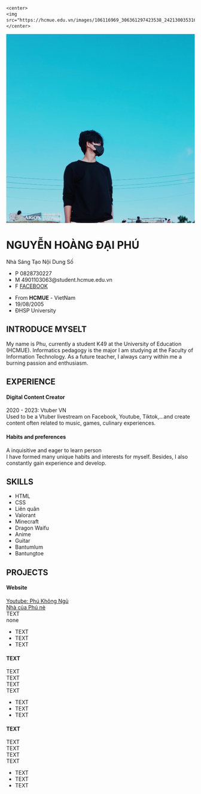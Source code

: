 
<html lang="en">
<head>
    <meta charset="UTF-8">
    <meta http-equiv="X-UA-Compatible" content="IE=edge">
    <meta name="viewport" content="width=device-width, initial-scale=1.0">
    <link rel="stylesheet" href="style.css">
    <link rel="stylesheet" href="https://cdnjs.cloudflare.com/ajax/libs/font-awesome/6.2.1/css/all.min.css">
    
    <center>
    <img src="https://hcmue.edu.vn/images/106116969_306361297423538_2421300353161578289_n.png">
    </center>
</head>    
<body>
    <div class="container">
       <div class="avatar">
        <img src="ảnh ngầu.jpg" alt="">
       </div>
       <div class="name">
            <h1>NGUYỄN HOÀNG ĐẠI PHÚ</h1>
            <div class="specialize">Nhà Sáng Tạo Nội Dung Số</div>
            <ul class="contact">
                <li>
                    <span>P</span> 0828730227
                </li>
                <li>
                    <span>M</span> 4901103063@student.hcmue.edu.vn
                </li>
                <li>
                    <span>F</span> <a href="https://www.facebook.com/puespuas/" target="_blank">FACEBOOK</a>
                </li>
            </ul>
       </div>
       <div class="info">
            <ul>
                <li>From <b>HCMUE</b> - VietNam</li>
                <li>19/08/2005</li>
                <li>ĐHSP University</li>
            </ul>
       </div>
       <div class="intro">
        <h2>INTRODUCE MYSELT</h2>
        My name is Phu, currently a student K49 at the University of Education (HCMUE). Informatics pedagogy is the major I am studying at the Faculty of Information Technology. As a future teacher, I always carry within me a burning passion and enthusiasm.
       </div>
       <div class="experience">
        <h2>EXPERIENCE</h2>
        <div class="item">
            <h4>Digital Content Creator</h4>
            <div class="time">
               <span>2020 - 2023:</span>
               <span>Vtuber VN</span>
            </div>
            <div class="des">
                Used to be a Vtuber livestream on Facebook, Youtube, Tiktok,...and create content often related to music, games, culinary experiences.
            </div>
        </div>
            <div class="item">
                <h4>Habits and preferences</h4>
                <div class="time">
                   <span></span>    
                   <span>A inquisitive and eager to learn person    </span>
                </div>
                <div class="des">
                    I have formed many unique habits and interests for myself. Besides, I also constantly gain experience and develop.
                </div>
            </div>
            <h2 class="skills">
                SKILLS
            </h2>
            <ul>
                <li>HTML</li>
                <li>CSS</li>
                <li>Liên quân</li>
                <li>Valorant</li>
                <li>Minecraft</li>
                <li>Dragon Waifu</li>
                <li>Anime</li>
                <li>Guitar</li>
                <li>Bantumlum</li>
                <li>Bantungtoe</li>
            </ul>
       </div>
       <div class="project">
        <h2>PROJECTS</h2>
        <div class="item">
            <h4>Website</h4>
            <div class="web">
                <a href="https://www.youtube.com/@phukhongngu4576" target="_blank">Youtube: Phú Không Ngủ</a>
            </div>
            <div class="web">
                <a href=" https://discord.gg/Cz9X2kE2tE" target="_blank">Nhà của Phú nè</a>
            </div>
            <div class="location">
                TEXT
            </div>
            <div class="des">
                none
                <ul>
                    <li>TEXT</li>
                    <li>TEXT</li>
                    <li>TEXT</li>
                </ul>
            </div>
        </div>
        <div class="item">
            <h4>TEXT</h4>
            <div class="time">
                TEXT
            </div>
            <div class="web">
                TEXT
            </div>
            <div class="location">
                TEXT
            </div>
            <div class="des">
                TEXT
                <ul>
                    <li>TEXT</li>
                    <li>TEXT</li>
                    <li>TEXT</li>
                </ul>
            </div>
        </div>
        <div class="item">
            <h4>TEXT</h4>
            <div class="time">
               TEXT
            </div>
            <div class="web">
               TEXT
            </div>
            <div class="location">
                TEXT
            </div>
            <div class="des">
                TEXT
                <ul>
                    <li>TEXT</li>
                    <li>TEXT</li>
                    <li>TEXT</li>
                </ul>
            </div>
        </div>
